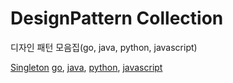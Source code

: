 # DesignPattern Collection

디자인 패턴 모음집(go, java, python, javascript)

[Singleton](https://github.com/dl57934/DesignPatternCollection/tree/master/Singleton)
[go](https://github.com/dl57934/DesignPatternCollection/tree/master/Singleton/go), [java](https://github.com/dl57934/DesignPatternCollection/tree/master/Singleton/Java), [python](https://github.com/dl57934/DesignPatternCollection/tree/master/Singleton/Python), [javascript](https://github.com/dl57934/DesignPatternCollection/tree/master/Singleton/JavaScript)
